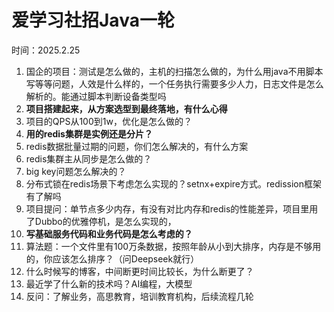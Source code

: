 # 爱学习社招Java一轮

时间：2025.2.25

1. 国企的项目：测试是怎么做的，主机的扫描怎么做的，为什么用java不用脚本写等等问题，人效是什么样的，一个任务执行需要多少人力，日志文件是怎么解析的。能通过脚本判断设备类型吗
2. **项目搭建起来，从方案选型到最终落地，有什么心得**
3. 项目的QPS从100到1w，优化是怎么做的？
4. **用的redis集群是实例还是分片？**
5. redis数据批量过期的问题，你们怎么解决的，有什么方案
6. redis集群主从同步是怎么做的？
7. big key问题怎么解决的？
8. 分布式锁在redis场景下考虑怎么实现的？setnx+expire方式。redission框架有了解吗
9. 项目提问：单节点多少内存，有没有对比内存和redis的性能差异，项目里用了Dubbo的优雅停机，是怎么实现的，
10. **写基础服务代码和业务代码是怎么考虑的？**
11. 算法题：一个文件里有100万条数据，按照年龄从小到大排序，内存是不够用的，你应该怎么排序？（问Deepseek就行）
12. 什么时候写的博客，中间断更时间比较长，为什么断更了？
13. 最近学了什么新的技术吗？AI编程，大模型
14. 反问：了解业务，高思教育，培训教育机构，后续流程几轮

